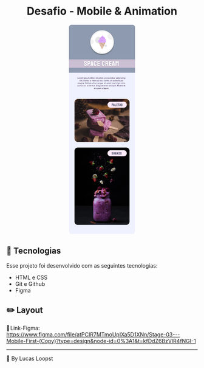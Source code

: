 <h1 align="center">Desafio - Mobile & Animation</h1>

<p align="center"> <img src="imgs/preview.png" height="550em"> </p>

## 🚀 Tecnologias

Esse projeto foi desenvolvido com as seguintes tecnologias:

- HTML e CSS
- Git e Github
- Figma

## ✏️ Layout

🔗 Link-Figma: https://www.figma.com/file/atPCIR7MTmoUpIXa5D1XNn/Stage-03---Mobile-First-(Copy)?type=design&node-id=0%3A1&t=kfDdZ6BzVlR4fNGI-1

---

🌌 By Lucas Loopst